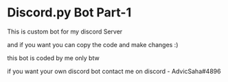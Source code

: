 # Discord.py Bot Part-1

This is custom bot for my discord Server

and if you want you can copy the code and make changes :)

this bot is coded by me only btw

if you want your own discord bot contact me on discord - AdvicSaha#4896
